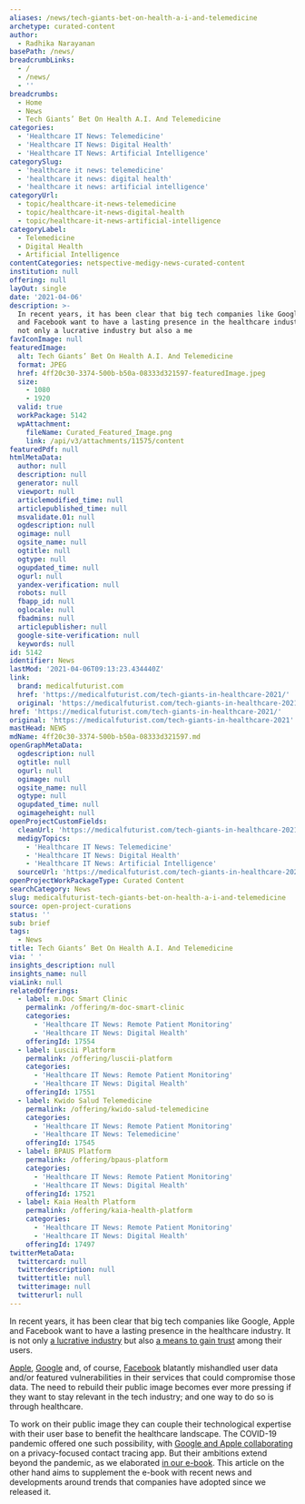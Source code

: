 ```yaml
---
aliases: /news/tech-giants-bet-on-health-a-i-and-telemedicine
archetype: curated-content
author:
  - Radhika Narayanan
basePath: /news/
breadcrumbLinks:
  - /
  - /news/
  - ''
breadcrumbs:
  - Home
  - News
  - Tech Giants’ Bet On Health A.I. And Telemedicine
categories:
  - 'Healthcare IT News: Telemedicine'
  - 'Healthcare IT News: Digital Health'
  - 'Healthcare IT News: Artificial Intelligence'
categorySlug:
  - 'healthcare it news: telemedicine'
  - 'healthcare it news: digital health'
  - 'healthcare it news: artificial intelligence'
categoryUrl:
  - topic/healthcare-it-news-telemedicine
  - topic/healthcare-it-news-digital-health
  - topic/healthcare-it-news-artificial-intelligence
categoryLabel:
  - Telemedicine
  - Digital Health
  - Artificial Intelligence
contentCategories: netspective-medigy-news-curated-content
institution: null
offering: null
layOut: single
date: '2021-04-06'
description: >-
  In recent years, it has been clear that big tech companies like Google, Apple
  and Facebook want to have a lasting presence in the healthcare industry. It is
  not only a lucrative industry but also a me
favIconImage: null
featuredImage:
  alt: Tech Giants’ Bet On Health A.I. And Telemedicine
  format: JPEG
  href: 4ff20c30-3374-500b-b50a-08333d321597-featuredImage.jpeg
  size:
    - 1080
    - 1920
  valid: true
  workPackage: 5142
  wpAttachment:
    fileName: Curated_Featured_Image.png
    link: /api/v3/attachments/11575/content
featuredPdf: null
htmlMetaData:
  author: null
  description: null
  generator: null
  viewport: null
  articlemodified_time: null
  articlepublished_time: null
  msvalidate.01: null
  ogdescription: null
  ogimage: null
  ogsite_name: null
  ogtitle: null
  ogtype: null
  ogupdated_time: null
  ogurl: null
  yandex-verification: null
  robots: null
  fbapp_id: null
  oglocale: null
  fbadmins: null
  articlepublisher: null
  google-site-verification: null
  keywords: null
id: 5142
identifier: News
lastMod: '2021-04-06T09:13:23.434440Z'
link:
  brand: medicalfuturist.com
  href: 'https://medicalfuturist.com/tech-giants-in-healthcare-2021/'
  original: 'https://medicalfuturist.com/tech-giants-in-healthcare-2021'
href: 'https://medicalfuturist.com/tech-giants-in-healthcare-2021/'
original: 'https://medicalfuturist.com/tech-giants-in-healthcare-2021'
mastHead: NEWS
mdName: 4ff20c30-3374-500b-b50a-08333d321597.md
openGraphMetaData:
  ogdescription: null
  ogtitle: null
  ogurl: null
  ogimage: null
  ogsite_name: null
  ogtype: null
  ogupdated_time: null
  ogimageheight: null
openProjectCustomFields:
  cleanUrl: 'https://medicalfuturist.com/tech-giants-in-healthcare-2021/'
  medigyTopics:
    - 'Healthcare IT News: Telemedicine'
    - 'Healthcare IT News: Digital Health'
    - 'Healthcare IT News: Artificial Intelligence'
  sourceUrl: 'https://medicalfuturist.com/tech-giants-in-healthcare-2021'
openProjectWorkPackageType: Curated Content
searchCategory: News
slug: medicalfuturist-tech-giants-bet-on-health-a-i-and-telemedicine
source: open-project-curations
status: ''
sub: brief
tags:
  - News
title: Tech Giants’ Bet On Health A.I. And Telemedicine
via: ' '
insights_description: null
insights_name: null
viaLink: null
relatedOfferings:
  - label: m.Doc Smart Clinic
    permalink: /offering/m-doc-smart-clinic
    categories:
      - 'Healthcare IT News: Remote Patient Monitoring'
      - 'Healthcare IT News: Digital Health'
    offeringId: 17554
  - label: Luscii Platform
    permalink: /offering/luscii-platform
    categories:
      - 'Healthcare IT News: Remote Patient Monitoring'
      - 'Healthcare IT News: Digital Health'
    offeringId: 17551
  - label: Kwido Salud Telemedicine
    permalink: /offering/kwido-salud-telemedicine
    categories:
      - 'Healthcare IT News: Remote Patient Monitoring'
      - 'Healthcare IT News: Telemedicine'
    offeringId: 17545
  - label: BPAUS Platform
    permalink: /offering/bpaus-platform
    categories:
      - 'Healthcare IT News: Remote Patient Monitoring'
      - 'Healthcare IT News: Digital Health'
    offeringId: 17521
  - label: Kaia Health Platform
    permalink: /offering/kaia-health-platform
    categories:
      - 'Healthcare IT News: Remote Patient Monitoring'
      - 'Healthcare IT News: Digital Health'
    offeringId: 17497
twitterMetaData:
  twittercard: null
  twitterdescription: null
  twittertitle: null
  twitterimage: null
  twitterurl: null
---
```

<p>In recent years, it has been clear that big tech companies like Google, Apple and Facebook want to have a lasting presence in the healthcare industry. It is not only <a href="https://mashable.com/article/big-tech-healthcare-medical-data/">a lucrative industry</a> but also <a href="https://mashable.com/article/big-tech-healthcare-medical-data/">a means to gain trust</a> among their users.&nbsp;</p><p><a href="https://mashable.com/article/huge-apple-ios-attack-revealed-by-google/">Apple</a>, <a href="https://mashable.com/article/google-plus-bug-exposed-data-cover-up/">Google</a> and, of course, <a href="https://www.businessinsider.com/cambridge-analytica-a-guide-to-the-trump-linked-data-firm-that-harvested-50-million-facebook-profiles-2018-3?utm_source=intl&amp;utm_medium=ingest">Facebook</a> blatantly mishandled user data and/or featured vulnerabilities in their services that could compromise those data. The need to rebuild their public image becomes ever more pressing if they want to stay relevant in the tech industry; and one way to do so is through healthcare.&nbsp;</p><p>To work on their public image they can couple their technological expertise with their user base to benefit the healthcare landscape. The COVID-19 pandemic offered one such possibility, with <a href="https://www.theverge.com/interface/2020/4/14/21219289/apple-google-contact-tracing-app-android-ios-pros-cons-quarantine-testing">Google and Apple collaborating</a> on a privacy-focused contact tracing app. But their ambitions extend beyond the pandemic, as we elaborated <a href="https://medicalfuturist.com/tech-giants-in-healthcare-new-e-book/#">in our e-book</a>. This article on the other hand aims to supplement the e-book with recent news and developments around trends that companies have adopted since we released it.</p>